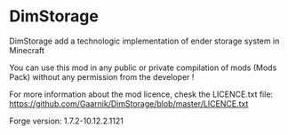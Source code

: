 DimStorage
==========

DimStorage add a technologic implementation of ender storage system in Minecraft

You can use this mod in any public or private compilation of mods (Mods Pack) without any
permission from the developer !

For more information about the mod licence, chesk the LICENCE.txt file:
https://github.com/Gaarnik/DimStorage/blob/master/LICENCE.txt

Forge version: 1.7.2-10.12.2.1121
